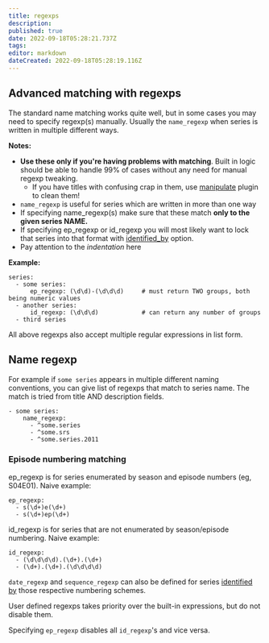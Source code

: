 ```yaml
---
title: regexps
description: 
published: true
date: 2022-09-18T05:28:21.737Z
tags: 
editor: markdown
dateCreated: 2022-09-18T05:28:19.116Z
---
```


## Advanced matching with regexps
The standard name matching works quite well, but in some cases you may need to specify regexp(s) manually. Usually the `name_regexp` when series is written in multiple different ways.

**Notes:**
 
 * **Use these only if you're having problems with matching**. Built in logic should be able to handle 99% of cases without any need for manual regexp tweaking.
   * If you have titles with confusing crap in them, use [manipulate](/Plugins/manipulate) plugin to clean them!
 * `name_regexp` is useful for series which are written in more than one way
 * If specifying name_regexp(s) make sure that these match **only to the given series NAME.**
 * If specifying ep_regexp or id_regexp you will most likely want to lock that series into that format with [identified_by](/Plugins/series/identified_by) option.
 * Pay attention to the *indentation* here

**Example:**

```
series:
  - some series:
      ep_regexp: (\d\d)-(\d\d\d)     # must return TWO groups, both being numeric values
  - another series:
      id_regexp: (\d\d\d)            # can return any number of groups
  - third series
```

All above regexps also accept multiple regular expressions in list form.

## Name regexp
For example if `some series` appears in multiple different naming conventions, you can give list of regexps that match to series name. The match is tried from title AND description fields.

```
- some series:
    name_regexp:
      - ^some.series
      - ^some.srs
      - ^some.series.2011
```

### Episode numbering matching
ep_regexp is for series enumerated by season and episode numbers (eg, S04E01). Naive example:

```
ep_regexp:
  - s(\d+)e(\d+)
  - s(\d+)ep(\d+)
```

id_regexp is for series that are not enumerated by season/episode numbering. Naive example:

```
id_regexp:
  - (\d\d\d\d).(\d+).(\d+)
  - (\d+).(\d+).(\d\d\d\d)
```

`date_regexp` and `sequence_regexp` can also be defined for series [identified by](/Plugins/series/identified_by) those respective numbering schemes.

User defined regexps takes priority over the built-in expressions, but do not disable them.

Specifying `ep_regexp` disables all `id_regexp`'s and vice versa.